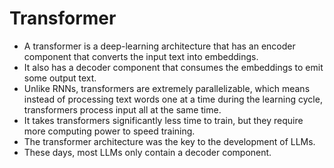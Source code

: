 # Transformer
- A transformer is a deep-learning architecture that has an encoder component that converts the input text into embeddings. 
- It also has a decoder component that consumes the embeddings to emit some output text. 
- Unlike RNNs, transformers are extremely parallelizable, which means instead of processing text words one at a time during the learning cycle, transformers process input all at the same time. 
- It takes transformers significantly less time to train, but they require more computing power to speed training. 
- The transformer architecture was the key to the development of LLMs. 
- These days, most LLMs only contain a decoder component. 
